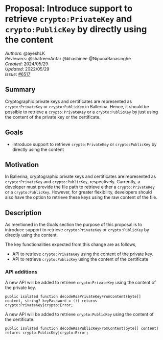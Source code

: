 # Proposal: Introduce support to retrieve `crypto:PrivateKey` and `crypto:PublicKey` by directly using the content

_Authors_: @ayeshLK  
_Reviewers_: @shafreenAnfar @bhashinee @NipunaRanasinghe  
_Created_: 2024/05/29  
_Updated_: 2022/05/29  
_Issue_: [#6517](https://github.com/ballerina-platform/ballerina-standard-library/issues/6517)  

## Summary

Cryptographic private keys and certificates are represented as `crypto:PrivateKey` or `crypto:PublicKey` in Ballerina.
Hence, it should be possible to retrieve a `crypto:PrivateKey` or a `crypto:PublicKey` by just using the content of the
private key or the certificate.

## Goals

- Introduce support to retrieve `crypto:PrivateKey` or `crypto:PublicKey` by directly using the content

## Motivation

In Ballerina, cryptographic private keys and certificates are represented as `crypto:PrivateKey` and `crypto:PublicKey`,
respectively. Currently, a developer must provide the file path to retrieve either a `crypto:PrivateKey` or a
`crypto:PublicKey`. However, for greater flexibility, developers should also have the option to retrieve these
keys using the raw content of the file.

## Description

As mentioned in the Goals section the purpose of this proposal is to introduce support to retrieve
`crypto:PrivateKey` or `crypto:PublicKey` by directly using the content.

The key functionalities expected from this change are as follows,

- API to retrieve `crypto:PrivateKey` using the content of the private key.
- API to retrieve `crypto:PublicKey` using the content of the certificate

### API additions

A new API will be added to retrieve `crypto:PrivateKey` using the content of the private key.

```ballerina
public isolated function decodeRsaPrivateKeyFromContent(byte[] content, string? keyPassword = ()) returns crypto:PrivateKey|crypto:Error;
```

A new API will be added to retrieve `crypto:PublicKey` using the content of the certificate.

```ballerina
public isolated function decodeRsaPublicKeyFromContent(byte[] content) returns crypto:PublicKey|crypto:Error;
```
